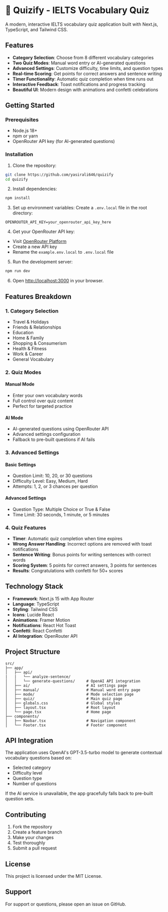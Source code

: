 # 📌 Quizify - IELTS Vocabulary Quiz

A modern, interactive IELTS vocabulary quiz application built with Next.js, TypeScript, and Tailwind CSS.

## Features

- **Category Selection**: Choose from 8 different vocabulary categories
- **Two Quiz Modes**: Manual word entry or AI-generated questions
- **Advanced Settings**: Customize difficulty, time limits, and question types
- **Real-time Scoring**: Get points for correct answers and sentence writing
- **Timer Functionality**: Automatic quiz completion when time runs out
- **Interactive Feedback**: Toast notifications and progress tracking
- **Beautiful UI**: Modern design with animations and confetti celebrations

## Getting Started

### Prerequisites

- Node.js 18+ 
- npm or yarn
- OpenRouter API key (for AI-generated questions)

### Installation

1. Clone the repository:
```bash
git clone https://github.com/yasirali646/quizify
cd quizify
```

2. Install dependencies:
```bash
npm install
```

3. Set up environment variables:
Create a `.env.local` file in the root directory:
```env
OPENROUTER_API_KEY=your_openrouter_api_key_here
```

4. Get your OpenRouter API key:
- Visit [OpenRouter Platform](https://openrouter.ai/settings/keys)
- Create a new API key
- Rename the `example.env.local` to `.env.local` file

5. Run the development server:
```bash
npm run dev
```

6. Open [http://localhost:3000](http://localhost:3000) in your browser.

## Features Breakdown

### 1. Category Selection
- Travel & Holidays
- Friends & Relationships  
- Education
- Home & Family
- Shopping & Consumerism
- Health & Fitness
- Work & Career
- General Vocabulary

### 2. Quiz Modes

#### Manual Mode
- Enter your own vocabulary words
- Full control over quiz content
- Perfect for targeted practice

#### AI Mode
- AI-generated questions using OpenRouter API
- Advanced settings configuration
- Fallback to pre-built questions if AI fails

### 3. Advanced Settings

#### Basic Settings
- Question Limit: 10, 20, or 30 questions
- Difficulty Level: Easy, Medium, Hard
- Attempts: 1, 2, or 3 chances per question

#### Advanced Settings
- Question Type: Multiple Choice or True & False
- Time Limit: 30 seconds, 1 minute, or 5 minutes

### 4. Quiz Features

- **Timer**: Automatic quiz completion when time expires
- **Wrong Answer Handling**: Incorrect options are removed with toast notifications
- **Sentence Writing**: Bonus points for writing sentences with correct words
- **Scoring System**: 5 points for correct answers, 3 points for sentences
- **Results**: Congratulations with confetti for 50+ scores

## Technology Stack

- **Framework**: Next.js 15 with App Router
- **Language**: TypeScript
- **Styling**: Tailwind CSS
- **Icons**: Lucide React
- **Animations**: Framer Motion
- **Notifications**: React Hot Toast
- **Confetti**: React Confetti
- **AI Integration**: OpenRouter API

## Project Structure

```
src/
├── app/
│   ├── api/
|   |   └── analyze-sentence/
│   │   └── generate-questions/     # OpenAI API integration
│   ├── ai/                         # AI settings page
│   ├── manual/                     # Manual word entry page
│   ├── mode/                       # Mode selection page
│   ├── quiz/                       # Main quiz page
│   ├── globals.css                 # Global styles
│   ├── layout.tsx                  # Root layout
│   └── page.tsx                    # Home page
├── components/
│   ├── Navbar.tsx                  # Navigation component
│   └── Footer.tsx                  # Footer component
```

## API Integration

The application uses OpenAI's GPT-3.5-turbo model to generate contextual vocabulary questions based on:
- Selected category
- Difficulty level
- Question type
- Number of questions

If the AI service is unavailable, the app gracefully falls back to pre-built question sets.

## Contributing

1. Fork the repository
2. Create a feature branch
3. Make your changes
4. Test thoroughly
5. Submit a pull request

## License

This project is licensed under the MIT License.

## Support

For support or questions, please open an issue on GitHub.
